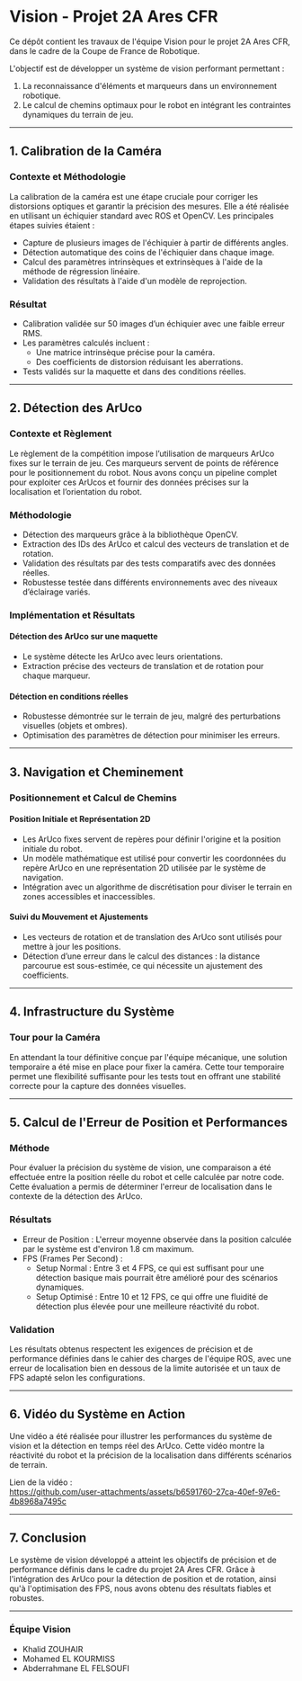 # Vision - Projet 2A Ares CFR

Ce dépôt contient les travaux de l'équipe Vision pour le projet 2A Ares CFR, dans le cadre de la Coupe de France de Robotique. 

L'objectif est de développer un système de vision performant permettant :
1. La reconnaissance d'éléments et marqueurs dans un environnement robotique.
2. Le calcul de chemins optimaux pour le robot en intégrant les contraintes dynamiques du terrain de jeu.

---

## 1. Calibration de la Caméra

### Contexte et Méthodologie
La calibration de la caméra est une étape cruciale pour corriger les distorsions optiques et garantir la précision des mesures. 
Elle a été réalisée en utilisant un échiquier standard avec ROS et OpenCV. Les principales étapes suivies étaient :
- Capture de plusieurs images de l'échiquier à partir de différents angles.
- Détection automatique des coins de l'échiquier dans chaque image.
- Calcul des paramètres intrinsèques et extrinsèques à l'aide de la méthode de régression linéaire.
- Validation des résultats à l'aide d'un modèle de reprojection.

### Résultat
- Calibration validée sur 50 images d’un échiquier avec une faible erreur RMS.
- Les paramètres calculés incluent :
  - Une matrice intrinsèque précise pour la caméra.
  - Des coefficients de distorsion réduisant les aberrations.
- Tests validés sur la maquette et dans des conditions réelles.

---

## 2. Détection des ArUco

### Contexte et Règlement
Le règlement de la compétition impose l’utilisation de marqueurs ArUco fixes sur le terrain de jeu. Ces marqueurs servent de points 
de référence pour le positionnement du robot. Nous avons conçu un pipeline complet pour exploiter ces ArUcos et fournir des données 
précises sur la localisation et l’orientation du robot.

### Méthodologie
- Détection des marqueurs grâce à la bibliothèque OpenCV.
- Extraction des IDs des ArUco et calcul des vecteurs de translation et de rotation.
- Validation des résultats par des tests comparatifs avec des données réelles.
- Robustesse testée dans différents environnements avec des niveaux d’éclairage variés.

### Implémentation et Résultats

#### Détection des ArUco sur une maquette
- Le système détecte les ArUco avec leurs orientations.
- Extraction précise des vecteurs de translation et de rotation pour chaque marqueur.

#### Détection en conditions réelles
- Robustesse démontrée sur le terrain de jeu, malgré des perturbations visuelles (objets et ombres).
- Optimisation des paramètres de détection pour minimiser les erreurs.

---

## 3. Navigation et Cheminement

### Positionnement et Calcul de Chemins

#### Position Initiale et Représentation 2D
- Les ArUco fixes servent de repères pour définir l'origine et la position initiale du robot.
- Un modèle mathématique est utilisé pour convertir les coordonnées du repère ArUco en une représentation 2D utilisée par le système 
de navigation.
- Intégration avec un algorithme de discrétisation pour diviser le terrain en zones accessibles et inaccessibles.

#### Suivi du Mouvement et Ajustements
- Les vecteurs de rotation et de translation des ArUco sont utilisés pour mettre à jour les positions.
- Détection d’une erreur dans le calcul des distances : la distance parcourue est sous-estimée, ce qui nécessite un ajustement 
des coefficients.

---

## 4. Infrastructure du Système

### Tour pour la Caméra
En attendant la tour définitive conçue par l'équipe mécanique, une solution temporaire a été mise en place pour fixer la caméra. 
Cette tour temporaire permet une flexibilité suffisante pour les tests tout en offrant une stabilité correcte pour la capture 
des données visuelles.

---

## 5. Calcul de l'Erreur de Position et Performances

### Méthode
Pour évaluer la précision du système de vision, une comparaison a été effectuée entre la position réelle du robot et celle calculée par notre code. Cette évaluation a permis de déterminer l'erreur de localisation dans le contexte de la détection des ArUco.

### Résultats
- Erreur de Position : L'erreur moyenne observée dans la position calculée par le système est d'environ 1.8 cm maximum.
- FPS (Frames Per Second) : 
  - Setup Normal : Entre 3 et 4 FPS, ce qui est suffisant pour une détection basique mais pourrait être amélioré pour des scénarios dynamiques.
  - Setup Optimisé : Entre 10 et 12 FPS, ce qui offre une fluidité de détection plus élevée pour une meilleure réactivité du robot.

### Validation
Les résultats obtenus respectent les exigences de précision et de performance définies dans le cahier des charges de l'équipe ROS, avec une erreur de localisation bien en dessous de la limite autorisée et un taux de FPS adapté selon les configurations.

---

## 6. Vidéo du Système en Action

Une vidéo a été réalisée pour illustrer les performances du système de vision et la détection en temps réel des ArUco. Cette vidéo montre la réactivité du robot et la précision de la localisation dans différents scénarios de terrain.

Lien de la vidéo :  
https://github.com/user-attachments/assets/b6591760-27ca-40ef-97e6-4b8968a7495c

---

## 7. Conclusion

Le système de vision développé a atteint les objectifs de précision et de performance définis dans le cadre du projet 2A Ares CFR. Grâce à l'intégration des ArUco pour la détection de position et de rotation, ainsi qu'à l'optimisation des FPS, nous avons obtenu des résultats fiables et robustes.

---

### Équipe Vision
- Khalid ZOUHAIR  
- Mohamed EL KOURMISS  
- Abderrahmane EL FELSOUFI
